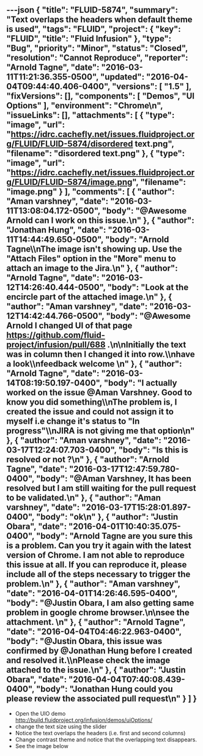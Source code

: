 ---json
{
  "title": "FLUID-5874",
  "summary": "Text overlaps the headers when default theme is used",
  "tags": "FLUID",
  "project": {
    "key": "FLUID",
    "title": "Fluid Infusion"
  },
  "type": "Bug",
  "priority": "Minor",
  "status": "Closed",
  "resolution": "Cannot Reproduce",
  "reporter": "Arnold Tagne",
  "date": "2016-03-11T11:21:36.355-0500",
  "updated": "2016-04-04T09:44:40.406-0400",
  "versions": [
    "1.5"
  ],
  "fixVersions": [],
  "components": [
    "Demos",
    "UI Options"
  ],
  "environment": "Chrome\n",
  "issueLinks": [],
  "attachments": [
    {
      "type": "image",
      "url": "https://idrc.cachefly.net/issues.fluidproject.org/FLUID/FLUID-5874/disordered text.png",
      "filename": "disordered text.png"
    },
    {
      "type": "image",
      "url": "https://idrc.cachefly.net/issues.fluidproject.org/FLUID/FLUID-5874/image.png",
      "filename": "image.png"
    }
  ],
  "comments": [
    {
      "author": "Aman varshney",
      "date": "2016-03-11T13:08:04.172-0500",
      "body": "@Awesome Arnold can I work on this issue.\n"
    },
    {
      "author": "Jonathan Hung",
      "date": "2016-03-11T14:44:49.650-0500",
      "body": "Arnold Tagne\\\nThe image isn't showing up. Use the \"Attach Files\" option in the \"More\" menu to attach an image to the Jira.\n"
    },
    {
      "author": "Arnold Tagne",
      "date": "2016-03-12T14:26:40.444-0500",
      "body": "Look at the encircle part of the  attached image.\n"
    },
    {
      "author": "Aman varshney",
      "date": "2016-03-12T14:42:44.766-0500",
      "body": "@Awesome Arnold I changed UI of that page <https://github.com/fluid-project/infusion/pull/688> .\n\nInitially the text was in column then I changed it into row.\\\nhave a look\\\nfeedback welcome&#x20;\n"
    },
    {
      "author": "Arnold Tagne",
      "date": "2016-03-14T08:19:50.197-0400",
      "body": "I actually worked on the issue @Aman Varshney. Good to know you did something\\\nThe problem is,  I created the issue and could not assign it to myself  i.e change it's status to \"In progress\"\\\nJIRA is not giving me that option\n"
    },
    {
      "author": "Aman varshney",
      "date": "2016-03-17T12:24:07.703-0400",
      "body": "Is this is resolved or not ?\n"
    },
    {
      "author": "Arnold Tagne",
      "date": "2016-03-17T12:47:59.780-0400",
      "body": "@Aman Varshney, It has been resolved but I am still waiting for the pull request to be validated.\n"
    },
    {
      "author": "Aman varshney",
      "date": "2016-03-17T15:28:01.897-0400",
      "body": "ok\n"
    },
    {
      "author": "Justin Obara",
      "date": "2016-04-01T10:40:35.075-0400",
      "body": "Arnold Tagne are you sure this is a problem. Can you try it again with the latest version of Chrome. I am not able to reproduce this issue at all. If you can reproduce it, please include all of the steps necessary to trigger the problem.\n"
    },
    {
      "author": "Aman varshney",
      "date": "2016-04-01T14:26:46.595-0400",
      "body": "@Justin Obara, I am also getting same problem in google chrome browser.\n\nsee the attachment.&#x20;\n"
    },
    {
      "author": "Arnold Tagne",
      "date": "2016-04-04T04:46:22.963-0400",
      "body": "@Justin Obara, this issue was confirmed by @Jonathan Hung before I created and resolved it.\\\nPlease check the image attached to the issue.\n"
    },
    {
      "author": "Justin Obara",
      "date": "2016-04-04T07:40:08.439-0400",
      "body": "Jonathan Hung could you please review the associated pull request\n"
    }
  ]
}
---
* Open the UIO demo <http://build.fluidproject.org/infusion/demos/uiOptions/>
* change the text size using the slider
* Notice the text overlaps the headers (i.e. first and second columns)
* Change contrast theme and notice that the overlapping text disappears.
* See the image below&#x20;
  <!-- media: external https://drive.google.com/file/d/0B6Ez3tXHRmnBdW1rQmR3dlVhdDQ/view?usp=sharing -->

        